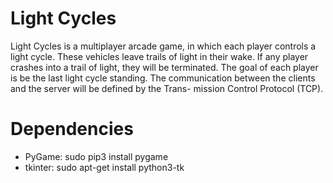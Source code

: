 # Light Cycles
Light Cycles is a multiplayer arcade
game, in which each player controls a light cycle. These vehicles leave trails
of light in their wake. If any player crashes into a trail of light, they will be
terminated. The goal of each player is be the last light cycle standing. The
communication between the clients and the server will be defined by the Trans-
mission Control Protocol (TCP).

# Dependencies
* PyGame: sudo pip3 install pygame
* tkinter: sudo apt-get install python3-tk
